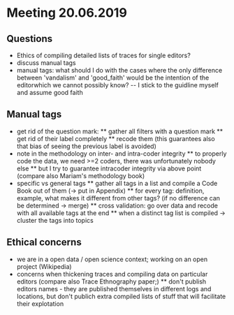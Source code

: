 # Meeting 20.06.2019

## Questions

* Ethics of compiling detailed lists of traces for single editors?
* discuss manual tags
* manual tags: what should I do with the cases where the only difference between 'vandalism' and 'good_faith' would be the intention of the editorwhich we cannot possibly know? -- I stick to the guidline myself and assume good faith


## Manual tags

* get rid of the question mark:
  ** gather all filters with a question mark
  ** get rid of their label completely
  ** recode them
  (this guarantees also that bias of seeing the previous label is avoided)
* note in the methodology on inter- and intra-coder integrity
  ** to properly code the data, we need >=2 coders, there was unfortunately nobody else
  ** but I try to guarantee intracoder integrity via above point (compare also Mariam's methodology book)
* specific vs general tags
  ** gather all tags in a list and compile a Code Book out of them (-> put in Appendix)
  ** for every tag: definition, example, what makes it different from other tags? (if no difference can be determined -> merge)
  ** cross validation: go over data and recode with all available tags at the end
  ** when a distinct tag list is compiled -> cluster the tags into topics


## Ethical concerns

* we are in a open data / open science context; working on an open project (Wikipedia)
* concerns when thickening traces and compiling data on particular editors (compare also Trace Ethnography paper;)
  ** don't publish editors names - they are published themselves in different logs and locations, but don't publich extra compiled lists of stuff that will facilitate their explotation
